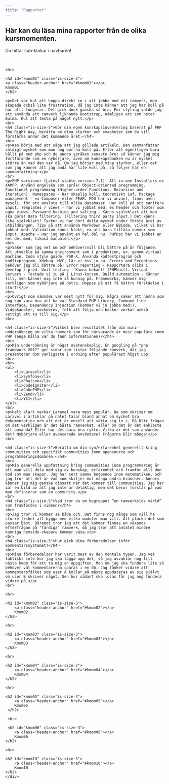 ```yaml
---
title: "Rapporter"
...
```


<section class="section">
    <div class="container">
        <h1 class="title">
            Här kan du läsa mina rapporter från de olika kursmomenten.
        </h1>
        <p class="subtitle">
            Du hittar sub-länkar i navbaren!
        </p>
    </div>
    <br>
    <div class="container">

    <hr>

    <h2 id="kmom01" class="is-size-3">
    <a class="header-anchor" href="#kmom01"></a>
    Kmom01
    </h2>

    <p>Det var kul att hoppa direkt in i att jobba med ett ramverk, men skapade också lite frustration, då jag inte känner att jag har koll på hur allt fungerar. Det gick dock ganska så bra. För styling valde jag att använda ett ramverk liknande Bootstrap, nämligen ett som heter Bulma. Kul att testa på något nytt.</p>
    <br>
    <h4 class="is-size-5">Gör din egen kunskapsinventering baserat på PHP The Right Way, berätta om dina styrkor och svagheter som du vill förstärka under det kommande året.</h4>
    <br>
    <p>Kan börja med att säga att jag gillade artikeln. Den sammanfattar väldigt mycket som man nog bör ha koll på. Efter att egentligen bara hållt på med php och de andra språken senaste året så känner jag mig fortfarande som en nybörjare, även om kunskapsbanken nu är mycket större än vad den var då. Om jag börjar med mina styrkor, eller det som jag känner att jag ändå har lite koll på, så följer här en sammanfattning:</p>
    <br>
    <p>PHP versioner (Latest stable version 7.1). All-in-one Installers ex XAMPP. Använd engelska som språk! Object-oriented programming. Functional programming (Higher-order Functions. Recursion and iteration). Namespaces - Har skaplig koll, teoretiskt iaf. Package management - ex Composer eller PEAR. PDO har vi använt, finns även mysqli, för att ansluta till olika databaser. Har koll på att sanitera input. Templates / views - har vi jobbat med, ex header och footer som egna views. Password hashing and salting - Känns självklart att man ska göra! Data filtering. (Filtering third party input.) Det känns lika självklart! Tycker vi har hört detta mycket under första året av utbildningen. Tips på att använda Markdown eller BBCode, vilket vi har jobbat med! Validation känns klokt, ex att bara tillåta nummer som input. Apache - Har jag använt en hel del nu. PHPDoc har vi jobbat en hel del med, likaså manualen.</p>
    <br>
    <p>Saker som jag vet om och behöver/vill bli bättre på är följande:
    Att utveckla på samma environment som i produktion, ex. genom virtual machine. Code style guide, PSR-X. Använda kodtestprogram och kodfixprogram. Xdebug. MVC, lär vi oss ju nu. Errors and Exceptions behöver jag bli bättre på! Error reporting - Rapportera olika i develop / prod. Unit testing - Känns bekant! (PHPUnit). Virtual Servers - Testade vi ju på i Linux-kursen. Build automation - Känner till, men känner mig inte så kunnig på. Frameworks, känner mig verkligen som nybörjare på detta. Hoppas på att få bättre förståelse i stort!</p>
    <br>
    <p>Övrigt som nämndes var mest nytt för mig. Några saker att nämna som nog kan vara bra att ha var Standard PHP Library, Command line interface, Dependency Injection (kommer vi ju jobba med!). Videokanaler, veckobrev, folk att följa och böcker verkar också vettigt att ta till sig.</p>
    <br>

    <h4 class="is-size-5">Vilket blev resultatet från din mini-undersökning om vilka ramverk som för närvarande är mest populära inom PHP (ange källa var du fann informationen)?</h4>
    <br>
    <p>Min undersökning är högst ovetenskaplig. En googling på "php framework 2017" ger sidor som listar följande ramverk, där jag presenterar dom vanligaste i ordning efter populärast högst upp:
    <br>
    <br>
    <ul>
        <li>Laravel</li>
        <li>Symfony</li>
        <li>Phalcon</li>
        <li>CodeIgniter</li>
        <li>CakePHP</li>
        <li>Zend</li>
        <li>YII</li>
    </ul>
    <br>
    <p>Helt klart verkar Laravel vara mest populär. De som skriver om Laravel i artiklar på nätet talar bland annat om mycket bra dokumentation och att det är enkelt att sätta sig in i. Då blir frågan om det verkligen är det bästa ramverket, eller om det är det enklaste att använda? Eller har det bara bra rykte. Vilka är det som använder det? Nybörjare eller avancerade användare? Frågorna blir många!</p>
    <br>

    <h4 class="is-size-5">Berätta om din syn/erfarenhet generellt kring communities och specifikt communities inom opensource och programmeringsdomänen.</h4>
    <br>
    <p>Min generella uppfattning kring communities inom programmering är att man vill dela med sig av kunskap, erfarenhet och framför allt den kod som man skapar. Jag har sett samma beteende inom matematiken, och jag tror att det är vad som skiljer mot många andra brancher. Annars känner jag mig ganska oinsatt när det kommer till communities. Jag har iaf en bild av att jag inte är delaktig, men det beror förstås på vad man definierar som en community.</p>
    <br>
    <h4 class="is-size-5">Vad tror du om begreppet “en ramverkslös värld” som framfördes i videon?</h4>
    <br>
    <p>Jag tror vi kommer se både och. Det finns nog många som vill ha större frihet att bygga med vilka moduler man vill. Att plocka det som passar bäst. Däremot tror jag att det kommer finnas en växande efterfrågan på "färdiga" ramverk, då jag tror att antalet mindre kunniga hemside-skapare kommer växa.</p>
    <br>
    <h4 class="is-size-5">Hur gick dina förberedelser inför kommentarssystemet?</h4>
    <br>
    <p>Mina förberedelser har varit mest av den mentala typen. Jag vet faktiskt inte hur jag ska lägga upp det, så jag avvaktar nog till nästa kmom för att ta mig an uppgiften. Men om jag ska fundera lite så behöver väl kommentarerna sparas i en db. Jag tänker vidare att kommentarsfältet som user A kollar på måste uppdateras av sig självt om user B skriver något. Sen hur sådant ska lösas får jag nog fundera vidare på.</p>
    <br>

    <hr>

    <h2 id="kmom02" class="is-size-3">
        <a class="header-anchor" href="#kmom02"></a>
        Kmom02
    </h2>

    <hr>

    <h2 id="kmom03" class="is-size-3">
        <a class="header-anchor" href="#kmom03"></a>
        Kmom03
    </h2>

    <hr>

    <h2 id="kmom04" class="is-size-3">
        <a class="header-anchor" href="#kmom04"></a>
        Kmom04
    </h2>

    <hr>

    <h2 id="kmom05" class="is-size-3">
        <a class="header-anchor" href="#kmom05"></a>
        Kmom05
     </h2>

     <hr>

     <h2 id="kmom06" class="is-size-3">
        <a class="header-anchor" href="#kmom06"></a>
        Kmom06
    </h2>

    <hr>

    <h2 id="kmom10" class="is-size-3">
        <a class="header-anchor" href="#kmom10"></a>
        Kmom10
    </h2>
    </div>
</section>
</body>
</html>
